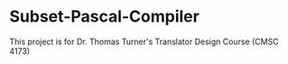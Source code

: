 # Subset-Pascal-Compiler
This project is for Dr. Thomas Turner's Translator Design Course (CMSC 4173)
